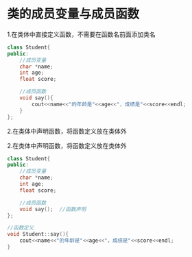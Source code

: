 # 类的成员变量与成员函数

1.在类体中直接定义函数，不需要在函数名前面添加类名

```c++
class Student{
public:
    //成员变量
    char *name;
    int age;
    float score;

    //成员函数
    void say(){
        cout<<name<<"的年龄是"<<age<<"，成绩是"<<score<<endl;
    }
};
```

2.在类体中声明函数，将函数定义放在类体外

2.在类体中声明函数，将函数定义放在类体外

```c++
class Student{
public:
    //成员变量
    char *name;
    int age;
    float score;

    //成员函数
    void say();  //函数声明
};

//函数定义
void Student::say(){
    cout<<name<<"的年龄是"<<age<<"，成绩是"<<score<<endl;
}
```
